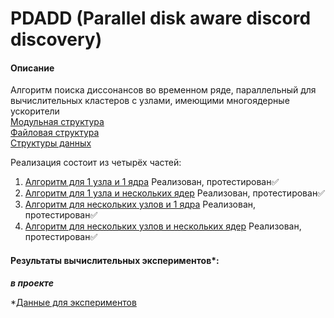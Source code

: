 # PDADD (Parallel disk aware discord discovery)

#### Описание
Алгоритм поиска диссонансов во временном ряде, параллельный для вычислительных кластеров с узлами, имеющими многоядерные ускорители<br>
[Модульная структура](https://github.com/AlexandrGrents/PDADD/blob/master/images/%D0%9C%D0%BE%D0%B4%D1%83%D0%BB%D1%8C%D0%BD%D0%B0%D1%8F%20%D1%81%D1%82%D1%80%D1%83%D0%BA%D1%82%D1%83%D1%80%D0%B0.jpg)<br>
[Файловая структура](https://github.com/AlexandrGrents/PDADD/blob/master/images/%D0%A4%D0%B0%D0%B9%D0%BB%D0%BE%D0%B2%D0%B0%D1%8F%20%D1%81%D1%82%D1%80%D1%83%D0%BA%D1%82%D1%83%D1%80%D0%B0.jpg)<br>
[Структуры данных](https://github.com/AlexandrGrents/PDADD/blob/master/images/%D0%A1%D1%82%D1%80%D1%83%D0%BA%D1%82%D1%83%D1%80%D1%8B%20%D0%B4%D0%B0%D0%BD%D0%BD%D1%8B%D1%85.jpg)<br>

Реализация состоит из четырёх частей:
1. [Алгоритм для 1 узла и 1 ядра](https://github.com/AlexandrGrents/PDADD/tree/master/PDADD-linear) Реализован, протестирован✅<br>
2. [Алгоритм для 1 узла и нескольких ядер](https://github.com/AlexandrGrents/PDADD/tree/master/PDADD-omp) Реализован, протестирован✅<br>
3. [Алгоритм для нескольких узлов и 1 ядра](https://github.com/AlexandrGrents/PDADD/tree/master/PDADD-mpi) Реализован, протестирован✅<br>
4. [Алгоритм для нескольких узлов и нескольких ядер](https://github.com/AlexandrGrents/PDADD/tree/master/PDADD-mpi%2Bomp) Реализован, протестирован✅<br>



#### Результаты вычислительных экспериментов*:
***в проекте***

*[Данные для экспериментов](#)
